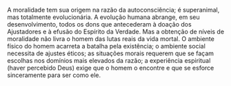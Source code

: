 ﻿A moralidade tem sua origem na razão da autoconsciência; é superanimal, mas totalmente evolucionária. A evolução humana abrange, em seu desenvolvimento, todos os dons que antecederam à doação dos Ajustadores e à efusão do Espírito da Verdade. Mas a obtenção de níveis de moralidade não livra o homem das lutas reais da vida mortal. O ambiente físico do homem acarreta a batalha pela existência; o ambiente social necessita de ajustes éticos; as situações morais requerem que se façam escolhas nos domínios mais elevados da razão; a experiência espiritual (haver percebido Deus) exige que o homem o encontre e que se esforce sinceramente para ser como ele.